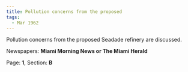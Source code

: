 ```yaml
---  
title: Pollution concerns from the proposed  
tags:  
  - Mar 1962  
---  
```

  
Pollution concerns from the proposed Seadade refinery are discussed.  
  
Newspapers: **Miami Morning News or The Miami Herald**  
  
Page: **1**, Section: **B** 
